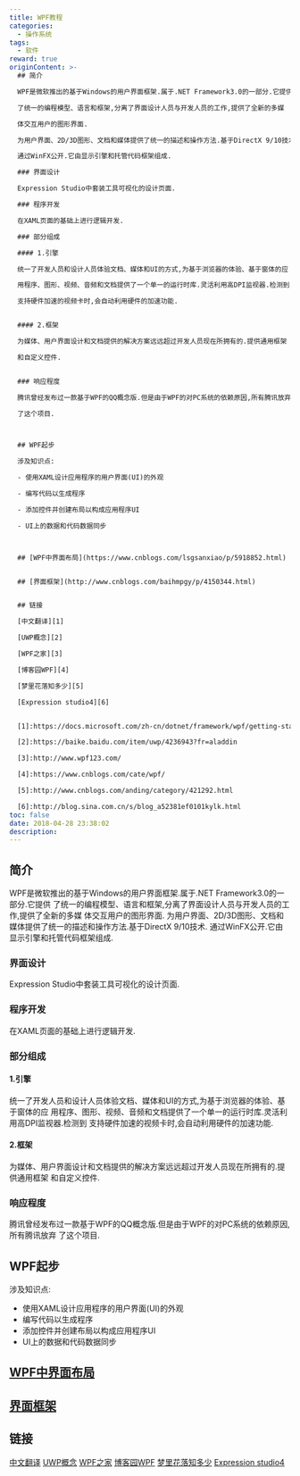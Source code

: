 ```yaml
---
title: WPF教程
categories:
  - 操作系统
tags:
  - 软件
reward: true
originContent: >-
  ## 简介

  WPF是微软推出的基于Windows的用户界面框架.属于.NET Framework3.0的一部分.它提供

  了统一的编程模型、语言和框架,分离了界面设计人员与开发人员的工作,提供了全新的多媒

  体交互用户的图形界面.

  为用户界面、2D/3D图形、文档和媒体提供了统一的描述和操作方法.基于DirectX 9/10技术.

  通过WinFX公开.它由显示引擎和托管代码框架组成.

  ### 界面设计

  Expression Studio中套装工具可视化的设计页面.

  ### 程序开发

  在XAML页面的基础上进行逻辑开发.

  ### 部分组成

  #### 1.引擎

  统一了开发人员和设计人员体验文档、媒体和UI的方式,为基于浏览器的体验、基于窗体的应

  用程序、图形、视频、音频和文档提供了一个单一的运行时库.灵活利用高DPI监视器.检测到

  支持硬件加速的视频卡时,会自动利用硬件的加速功能.


  #### 2.框架

  为媒体、用户界面设计和文档提供的解决方案远远超过开发人员现在所拥有的.提供通用框架

  和自定义控件.


  ### 响应程度

  腾讯曾经发布过一款基于WPF的QQ概念版.但是由于WPF的对PC系统的依赖原因,所有腾讯放弃

  了这个项目.



  ## WPF起步

  涉及知识点:

  - 使用XAML设计应用程序的用户界面(UI)的外观

  - 编写代码以生成程序

  - 添加控件并创建布局以构成应用程序UI

  - UI上的数据和代码数据同步



  ## [WPF中界面布局](https://www.cnblogs.com/lsgsanxiao/p/5918852.html)


  ## [界面框架](http://www.cnblogs.com/baihmpgy/p/4150344.html)


  ## 链接

  [中文翻译][1]

  [UWP概念][2]

  [WPF之家][3]

  [博客园WPF][4]

  [梦里花落知多少][5]

  [Expression studio4][6]


  [1]:https://docs.microsoft.com/zh-cn/dotnet/framework/wpf/getting-started/walkthrough-my-first-wpf-desktop-application

  [2]:https://baike.baidu.com/item/uwp/4236943?fr=aladdin

  [3]:http://www.wpf123.com/

  [4]:https://www.cnblogs.com/cate/wpf/

  [5]:http://www.cnblogs.com/anding/category/421292.html

  [6]:http://blog.sina.com.cn/s/blog_a52381ef0101kylk.html
toc: false
date: 2018-04-28 23:38:02
description:
---
```


## 简介
WPF是微软推出的基于Windows的用户界面框架.属于.NET Framework3.0的一部分.它提供
了统一的编程模型、语言和框架,分离了界面设计人员与开发人员的工作,提供了全新的多媒
体交互用户的图形界面.
为用户界面、2D/3D图形、文档和媒体提供了统一的描述和操作方法.基于DirectX 9/10技术.
通过WinFX公开.它由显示引擎和托管代码框架组成.
### 界面设计
Expression Studio中套装工具可视化的设计页面.
### 程序开发
在XAML页面的基础上进行逻辑开发.
### 部分组成
#### 1.引擎
统一了开发人员和设计人员体验文档、媒体和UI的方式,为基于浏览器的体验、基于窗体的应
用程序、图形、视频、音频和文档提供了一个单一的运行时库.灵活利用高DPI监视器.检测到
支持硬件加速的视频卡时,会自动利用硬件的加速功能.

#### 2.框架
为媒体、用户界面设计和文档提供的解决方案远远超过开发人员现在所拥有的.提供通用框架
和自定义控件.

### 响应程度
腾讯曾经发布过一款基于WPF的QQ概念版.但是由于WPF的对PC系统的依赖原因,所有腾讯放弃
了这个项目.


## WPF起步
涉及知识点:
- 使用XAML设计应用程序的用户界面(UI)的外观
- 编写代码以生成程序
- 添加控件并创建布局以构成应用程序UI
- UI上的数据和代码数据同步


## [WPF中界面布局](https://www.cnblogs.com/lsgsanxiao/p/5918852.html)

## [界面框架](http://www.cnblogs.com/baihmpgy/p/4150344.html)

## 链接
[中文翻译][1]
[UWP概念][2]
[WPF之家][3]
[博客园WPF][4]
[梦里花落知多少][5]
[Expression studio4][6]

[1]:https://docs.microsoft.com/zh-cn/dotnet/framework/wpf/getting-started/walkthrough-my-first-wpf-desktop-application
[2]:https://baike.baidu.com/item/uwp/4236943?fr=aladdin
[3]:http://www.wpf123.com/
[4]:https://www.cnblogs.com/cate/wpf/
[5]:http://www.cnblogs.com/anding/category/421292.html
[6]:http://blog.sina.com.cn/s/blog_a52381ef0101kylk.html